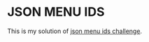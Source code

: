 # JSON MENU IDS

This is my solution of [json menu ids challenge](https://www.codeeval.com/open_challenges/102/).

